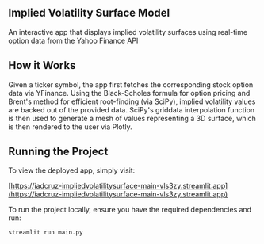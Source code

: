 ## Implied Volatility Surface Model

An interactive app that displays implied volatility surfaces using real-time option data from the Yahoo Finance API

## How it Works

Given a ticker symbol, the app first fetches the corresponding stock option data via YFinance. Using the Black-Scholes formula for option pricing and Brent's method for efficient root-finding (via SciPy), implied volatility values are backed out of the provided data. SciPy's griddata interpolation function is then used to generate a mesh of values representing a 3D surface, which is then rendered to the user via Plotly.

## Running the Project

To view the deployed app, simply visit:

[https://iadcruz-impliedvolatilitysurface-main-vls3zy.streamlit.app](https://iadcruz-impliedvolatilitysurface-main-vls3zy.streamlit.app)

To run the project locally, ensure you have the required dependencies and run:

```bash
streamlit run main.py
```
